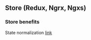 ## Store (Redux, Ngrx, Ngxs)

### Store benefits

State normalization [link](https://redux.js.org/usage/structuring-reducers/normalizing-state-shape)
